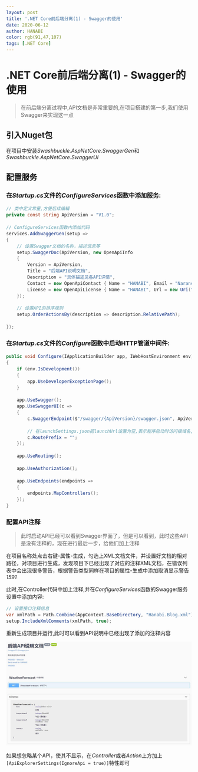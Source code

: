 ```yaml
---
layout: post
title: '.NET Core前后端分离(1) - Swagger的使用'
date: 2020-06-12
author: HANABI
color: rgb(91,47,107)
tags: [.NET Core]
---
```


# .NET Core前后端分离(1) - Swagger的使用

> 在前后端分离过程中,API文档是非常重要的,在项目搭建的第一步,我们使用Swagger来实现这一点

## 引入Nuget包

在项目中安装*Swashbuckle.AspNetCore.SwaggerGen*和*Swashbuckle.AspNetCore.SwaggerUI*

## 配置服务

### 在*Startup.cs*文件的*ConfigureServices*函数中添加服务:

```c#
// 类中定义常量,方便后续编辑
private const string ApiVersion = "V1.0";

// ConfigureServices函数内添加代码
services.AddSwaggerGen(setup =>
{
    // 设置Swagger文档的名称，描述信息等
    setup.SwaggerDoc(ApiVersion, new OpenApiInfo
    {
        Version = ApiVersion,
        Title = "后端API说明文档",
        Description = "具体描述见各API详情",
        Contact = new OpenApiContact { Name = "HANABI", Email = "Narancia86@outlook.com", Url = new Uri("https://colasaikou.com/") },
        License = new OpenApiLicense { Name = "HANABI", Url = new Uri("https://colasaikou.com/") }
    });

    // 设置API的排序规则
    setup.OrderActionsBy(description => description.RelativePath);

});
```

### 在*Startup.cs*文件的*Configure*函数中启动HTTP管道中间件:

```c#
public void Configure(IApplicationBuilder app, IWebHostEnvironment env)
{
    if (env.IsDevelopment())
    {
        app.UseDeveloperExceptionPage();
    }

    app.UseSwagger();
    app.UseSwaggerUI(c =>
    {
        c.SwaggerEndpoint($"/swagger/{ApiVersion}/swagger.json", ApiVersion);

        // 在launchSettings.json把launchUrl设置为空,表示程序启动时访问根域名,并且在这里把Swagger页面路由前缀设置为空,即可在API根域名访问Swagger界面
        c.RoutePrefix = "";
    });

    app.UseRouting();

    app.UseAuthorization();

    app.UseEndpoints(endpoints =>
    {
        endpoints.MapControllers();
    });
}
```

### 配置API注释

> 此时启动API已经可以看到Swagger界面了，但是可以看到，此时这些API是没有注释的，现在进行最后一步，给他们加上注释

在项目名称处点击右键-属性-生成，勾选上XML文档文件，并设置好文档的相对路径，对项目进行生成，发现项目下已经出现了对应的注释XML文档，在错误列表中会出现很多警告，根据警告类型同样在项目的属性-生成中添加取消显示警告*1591*

此时,在Controller代码中加上注释,并在*ConfigureServices*函数的Swagger服务设置中添加内容:
```c#
// 设置接口注释信息
var xmlPath = Path.Combine(AppContext.BaseDirectory, "Hanabi.Blog.xml");
setup.IncludeXmlComments(xmlPath, true);
```

重新生成项目并运行,此时可以看到API说明中已经出现了添加的注释内容

![](/assets/img/dotnetcore-3.jpg)



如果想忽略某个API，使其不显示，在*Controller*或者*Action*上方加上`[ApiExplorerSettings(IgnoreApi = true)]`特性即可